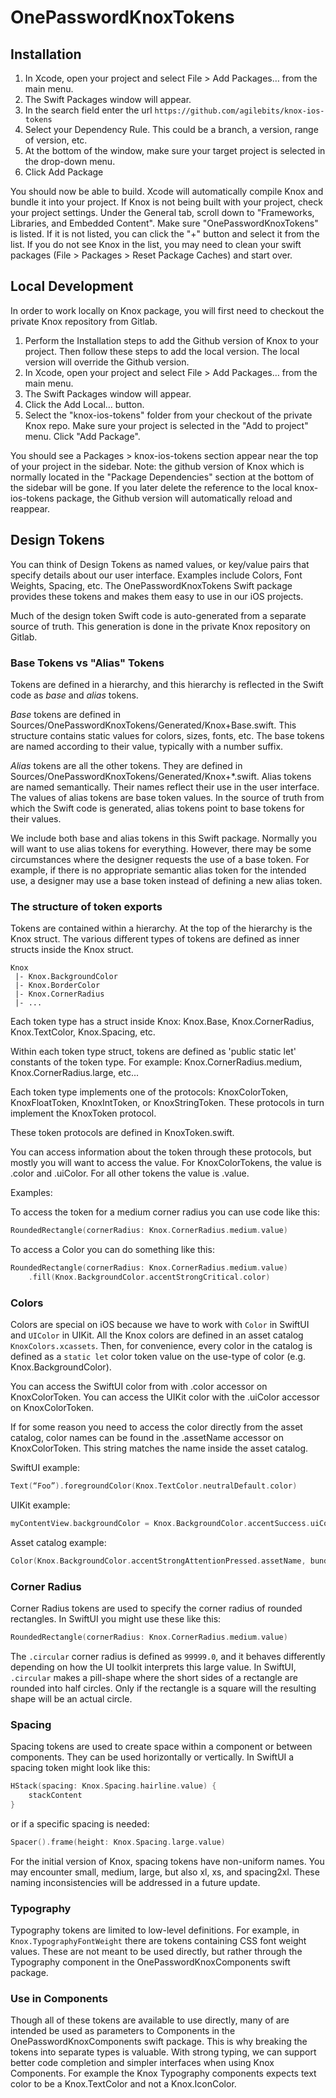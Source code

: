 # OnePasswordKnoxTokens

## Installation

1. In Xcode, open your project and select File > Add Packages… from the main menu.
2. The Swift Packages window will appear.
3. In the search field enter the url `https://github.com/agilebits/knox-ios-tokens`
4. Select your Dependency Rule. This could be a branch, a version, range of version, etc.
5. At the bottom of the window, make sure your target project is selected in the drop-down menu.
6. Click Add Package

You should now be able to build. Xcode will automatically compile Knox and bundle it into your project.
If Knox is not being built with your project, check your project settings. Under the General tab, scroll down to "Frameworks, Libraries, and Embedded Content". Make sure "OnePasswordKnoxTokens" is listed. If it is not listed, you can click the "+" button and select it from the list. If you do not see Knox in the list, you may need to clean your swift packages (File > Packages > Reset Package Caches) and start over.

## Local Development

In order to work locally on Knox package, you will first need to checkout the private Knox repository from Gitlab.

1. Perform the Installation steps to add the Github version of Knox to your project. Then follow these steps to add the local version. The local version will override the Github version.
2. In Xcode, open your project and select File > Add Packages… from the main menu.
3. The Swift Packages window will appear.
4. Click the Add Local… button.
5. Select the "knox-ios-tokens" folder from your checkout of the private Knox repo. Make sure your project is selected in the "Add to project" menu. Click "Add Package".

You should see a Packages > knox-ios-tokens section appear near the top of your project in the sidebar. Note: the github version of Knox which is normally located in the "Package Dependencies" section at the bottom of the sidebar will be gone. If you later delete the reference to the local knox-ios-tokens package, the Github version will automatically reload and reappear.

## Design Tokens

You can think of Design Tokens as named values, or key/value pairs that specify details about our user interface. Examples include Colors, Font Weights, Spacing, etc. The OnePasswordKnoxTokens Swift package provides these tokens and makes them easy to use in our iOS projects.

Much of the design token Swift code is auto-generated from a separate source of truth. This generation is done in the private Knox repository on Gitlab.

### Base Tokens vs "Alias" Tokens

Tokens are defined in a hierarchy, and this hierarchy is reflected in the Swift code as _base_ and _alias_ tokens.

_Base_ tokens are defined in Sources/OnePasswordKnoxTokens/Generated/Knox+Base.swift. This structure contains static values for colors, sizes, fonts, etc. The base tokens are named according to their value, typically with a number suffix.

_Alias_ tokens are all the other tokens. They are defined in Sources/OnePasswordKnoxTokens/Generated/Knox+\*.swift. Alias tokens are named semantically. Their names reflect their use in the user interface. The values of alias tokens are base token values. In the source of truth from which the Swift code is generated, alias tokens point to base tokens for their values.

We include both base and alias tokens in this Swift package. Normally you will want to use alias tokens for everything. However, there may be some circumstances where the designer requests the use of a base token. For example, if there is no appropriate semantic alias token for the intended use, a designer may use a base token instead of defining a new alias token.

### The structure of token exports

Tokens are contained within a hierarchy. At the top of the hierarchy is the Knox struct. The various different types of tokens are defined as inner structs inside the Knox struct.

    Knox
     |- Knox.BackgroundColor
     |- Knox.BorderColor
     |- Knox.CornerRadius
     |- ...

Each token type has a struct inside Knox: Knox.Base, Knox.CornerRadius, Knox.TextColor, Knox.Spacing, etc.

Within each token type struct, tokens are defined as 'public static let' constants of the token type. For example: Knox.CornerRadius.medium, Knox.CornerRadius.large, etc...

Each token type implements one of the protocols: KnoxColorToken, KnoxFloatToken, KnoxIntToken, or KnoxStringToken. These protocols in turn implement the KnoxToken protocol.

These token protocols are defined in KnoxToken.swift.

You can access information about the token through these protocols, but mostly you will want to access the value. For KnoxColorTokens, the value is .color and .uiColor. For all other tokens the value is .value.

Examples:

To access the token for a medium corner radius you can use code like this:

```swift
RoundedRectangle(cornerRadius: Knox.CornerRadius.medium.value)
```

To access a Color you can do something like this:

```swift
RoundedRectangle(cornerRadius: Knox.CornerRadius.medium.value)
	.fill(Knox.BackgroundColor.accentStrongCritical.color)
```

### Colors

Colors are special on iOS because we have to work with `Color` in SwiftUI and `UIColor` in UIKit.
All the Knox colors are defined in an asset catalog `KnoxColors.xcassets`. Then, for convenience, every color in the catalog is defined as a `static let` color token value on the use-type of color (e.g. Knox.BackgroundColor).

You can access the SwiftUI color from with .color accessor on KnoxColorToken. You can access the UIKit color with the .uiColor accessor on KnoxColorToken.

If for some reason you need to access the color directly from the asset catalog, color names can be found in the .assetName accessor on KnoxColorToken. This string matches the name inside the asset catalog.

SwiftUI example:

```swift
Text(“Foo”).foregroundColor(Knox.TextColor.neutralDefault.color)
```

UIKit example:

```swift
myContentView.backgroundColor = Knox.BackgroundColor.accentSuccess.uiColor
```

Asset catalog example:

```swift
Color(Knox.BackgroundColor.accentStrongAttentionPressed.assetName, bundle: Knox.bundle)
```

### Corner Radius

Corner Radius tokens are used to specify the corner radius of rounded rectangles. In SwiftUI you might use these like this:

```swift
RoundedRectangle(cornerRadius: Knox.CornerRadius.medium.value)
```

The `.circular` corner radius is defined as `99999.0`, and it behaves differently depending on how the UI toolkit interprets this large value. In SwiftUI, `.circular` makes a pill-shape where the short sides of a rectangle are rounded into half circles. Only if the rectangle is a square will the resulting shape will be an actual circle.

### Spacing

Spacing tokens are used to create space within a component or between components. They can be used horizontally or vertically. In SwiftUI a spacing token might look like this:

```swift
HStack(spacing: Knox.Spacing.hairline.value) {
	stackContent
}
```

or if a specific spacing is needed:

```swift
Spacer().frame(height: Knox.Spacing.large.value)
```

For the initial version of Knox, spacing tokens have non-uniform names. You may encounter small, medium, large, but also xl, xs, and spacing2xl. These naming inconsistencies will be addressed in a future update.

### Typography

Typography tokens are limited to low-level definitions. For example, in `Knox.TypographyFontWeight` there are tokens containing CSS font weight values. These are not meant to be used directly, but rather through the Typography component in the OnePasswordKnoxComponents swift package.

### Use in Components

Though all of these tokens are available to use directly, many of are intended be used as parameters to Components in the OnePasswordKnoxComponents swift package. This is why breaking the tokens into separate types is valuable. With strong typing, we can support better code completion and simpler interfaces when using Knox Components. For example the Knox Typography components expects text color to be a Knox.TextColor and not a Knox.IconColor.
